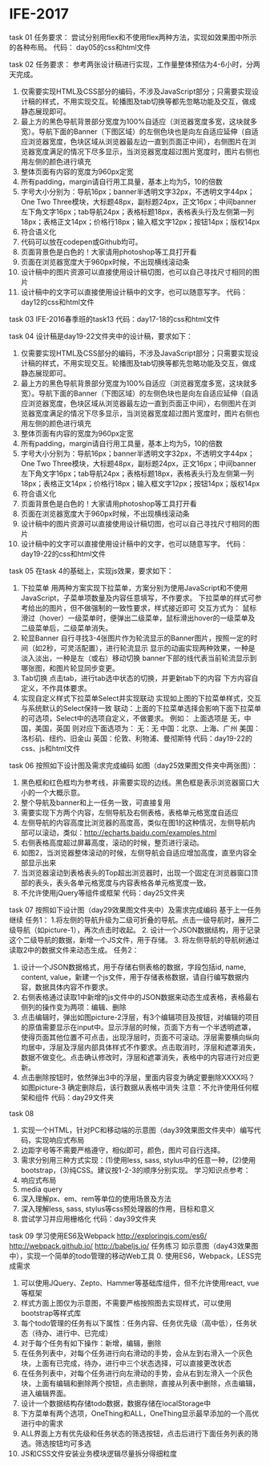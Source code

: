 # IFE-2017
task 01
任务要求：
尝试分别用flex和不使用flex两种方法，实现如效果图中所示的各种布局。
代码：
day05的css和html文件


task 02
任务要求：
参考两张设计稿进行实现，工作量整体预估为4-6小时，分两天完成。
1. 仅需要实现HTML及CSS部分的编码，不涉及JavaScript部分；只需要实现设计稿的样式，不用实现交互。轮播图及tab切换等都先忽略功能及交互，做成静态展现即可。
2. 最上方的黑色导航背景部分宽度为100%自适应（浏览器宽度多宽，这块就多宽）。导航下面的Banner（下图区域）的左侧色块也是向左自适应延伸（自适应浏览器宽度，色块区域从浏览器最左边一直到页面正中间），右侧图片在浏览器宽度满足的情况下尽多显示，当浏览器宽度超过图片宽度时，图片右侧也用左侧的颜色进行填充
3. 整体页面有内容的宽度为960px定宽
4. 所有padding，margin请自行用工具量，基本上均为5，10的倍数
5. 字号大小分别为：导航16px；banner半透明文字32px，不透明文字44px；One Two Three模块，大标题48px，副标题24px，正文16px；中间banner左下角文字16px；tab导航24px；表格标题18px，表格表头行及左侧第一列18px；表格正文14px；价格行18px；输入框文字12px；按钮14px；版权14px
6. 符合语义化
7. 代码可以放在codepen或Github均可。
8. 页面背景色是白色的！大家请用photoshop等工具打开看
9. 页面在浏览器宽度大于960px时候，不出现横线滚动条
10. 设计稿中的图片资源可以直接使用设计稿切图，也可以自己寻找尺寸相同的图片
11. 设计稿中的文字可以直接使用设计稿中的文字，也可以随意写字。
代码：
day12的css和html文件


task 03
IFE-2016春季班的task13
代码：day17-18的css和html文件


task 04
设计稿是day19-22文件夹中的设计稿，要求如下：
1. 仅需要实现HTML及CSS部分的编码，不涉及JavaScript部分；只需要实现设计稿的样式，不用实现交互。轮播图及tab切换等都先忽略功能及交互，做成静态展现即可。
2. 最上方的黑色导航背景部分宽度为100%自适应（浏览器宽度多宽，这块就多宽）。导航下面的Banner（下图区域）的左侧色块也是向左自适应延伸（自适应浏览器宽度，色块区域从浏览器最左边一直到页面正中间），右侧图片在浏览器宽度满足的情况下尽多显示，当浏览器宽度超过图片宽度时，图片右侧也用左侧的颜色进行填充
3. 整体页面有内容的宽度为960px定宽
4. 所有padding，margin请自行用工具量，基本上均为5，10的倍数
5. 字号大小分别为：导航16px；banner半透明文字32px，不透明文字44px；One Two Three模块，大标题48px，副标题24px，正文16px；中间banner左下角文字16px；tab导航24px；表格标题18px，表格表头行及左侧第一列18px；表格正文14px；价格行18px；输入框文字12px；按钮14px；版权14px
6. 符合语义化
8. 页面背景色是白色的！大家请用photoshop等工具打开看
9. 页面在浏览器宽度大于960px时候，不出现横线滚动条
10. 设计稿中的图片资源可以直接使用设计稿切图，也可以自己寻找尺寸相同的图片
11. 设计稿中的文字可以直接使用设计稿中的文字，也可以随意写字。
代码：day19-22的css和html文件

task 05
在task 4的基础上，实现js效果，要求如下：
1. 下拉菜单
用两种方案实现下拉菜单，方案分别为使用JavaScript和不使用JavaScript，子菜单项数量及内容任意填写，不作要求。
下拉菜单的样式可参考给出的图片，但不做强制的一致性要求，样式接近即可
交互方式为：
鼠标滑过（hover）一级菜单时，便弹出二级菜单，鼠标滑出hover的一级菜单及二级菜单后，二级菜单消失。
2. 轮显Banner
自行寻找3-4张图片作为轮流显示的Banner图片，按照一定的时间（如2秒，可灵活配置），进行轮流显示
显示的动画实现两种效果，一种是淡入淡出，一种是左（或右）移动切换
banner下部的线代表当前轮流显示到哪张图，和图片轮显同步变更。
3. Tab切换
点击tab，进行tab选中状态的切换，并更新tab下的内容
下方内容自定义，不作具体要求。
4. 实现自定义样式下拉菜单Select并实现联动
实现如上图的下拉菜单样式，交互与系统默认的Select保持一致
联动：上面的下拉菜单选择会影响下面下拉菜单的可选项，Select中的选项自定义，不做要求。
例如：
上面选项是 无，中国，美国，英国
则对应下面选项为：
无：无
中国：北京、上海、广州
美国：洛杉矶、纽约、旧金山
英国：伦敦、利物浦、曼彻斯特
代码：day19-22的css、js和html文件

task 06
按照如下设计图及需求完成编码
如图（day25效果图文件夹中两张图）：
1. 黑色框和红色框均为参考线，非需要实现的边线。黑色框是表示浏览器窗口大小的一个大概示意。
2. 整个导航及banner和上一任务一致，可直接复用
3. 需要实现下方两个内容，左侧导航及右侧表格，表格单元格宽度自适应
4. 左侧导航的内容高度比浏览器的高度高，类似在图1的这种情况，左侧导航内部可以滚动，类似：http://echarts.baidu.com/examples.html
5. 右侧表格高度超过屏幕高度，滚动的时候，整页进行滚动。
6. 如图2，当浏览器整体滚动的时候，左侧导航会自适应增加高度，直至内容全部显示出来
7. 当浏览器滚动到表格表头的Top超出浏览器时，出现一个固定在浏览器窗口顶部的表头，表头各单元格宽度与内容表格各单元格宽度一致。
8. 不允许使用jQuery等组件或框架
代码：day25文件夹

task 07
按照如下设计图（day29效果图文件夹中）及需求完成编码
基于上一任务继续
任务1：
1.将左侧的导航升级为二级可折叠的导航。点击一级导航时，展开二级导航（如picture-1），再次点击时收起。
2. 设计一个JSON数据结构，用于记录这个二级导航的数据，新增一个JS文件，用于存储。
3. 将左侧导航的导航树通过读取2中的数据文件来动态生成。
任务2：
1. 设计一个JSON数据格式，用于存储右侧表格的数据，字段包括id, name, content, value，新建一个js文件，用于存储表格数据，请自行编写数据内容，数据具体内容不作要求。
2. 右侧表格通过读取1中新增的js文件中的JSON数据来动态生成表格，表格最右侧列的操作变为两项：编辑、删除
3. 点击编辑时，弹出如图picture-2浮层，有3个编辑项目及按钮，对编辑的项目的原值需要显示在input中。显示浮层的时候，页面下方有一个半透明遮罩，使得页面其他位置不可点击，出现浮层时，页面不可滚动。浮层需要横向纵向均居中，浮层及浮层内部具体样式不作要求。点击取消时，浮层和遮罩消失，数据不做变化。点击确认修改时，浮层和遮罩消失，表格中的内容进行对应更新。
4. 点击删除按钮时，依然弹出3中的浮层，里面内容变为确定要删除XXXX吗？如图picture-3
确定删除后，该行数据从表格中消失
注意：不允许使用任何框架和组件
代码：day29文件夹

task 08
1. 实现一个HTML，针对PC和移动端的示意图（day39效果图文件夹中）编写代码，实现响应式布局
2. 边距字号等不需要严格遵守，相似即可，颜色，图片可自行选择。
3. 需求分别用三种方式实现：(1)使用less, sass, stylus中的任意一种，(2)使用bootstrap，(3)纯CSS。建议按1-2-3的顺序分别实现。
学习知识点参考：
1. 响应式布局
2. media query
3. 深入理解px、em、rem等单位的使用场景及方法
4. 深入理解less, sass, stylus等css预处理器的作用，目标和意义
5. 尝试学习并应用栅格化
代码：day39文件夹

task 09
学习使用ES6及Webpack
http://exploringjs.com/es6/
http://webpack.github.io/
http://babeljs.io/
任务练习
如示意图（day43效果图中），实现一个简单的todo管理的移动Web工具
0. 使用ES6，Webpack，LESS完成需求
1. 可以使用JQuery、Zepto、Hammer等基础库组件，但不允许使用react, vue等框架
2. 样式方面上图仅为示意图，不需要严格按照图去实现样式，可以使用bootstrap等样式库
3. 每个todo管理的任务有以下属性：任务内容、任务优先级（高中低），任务状态（待办、进行中、已完成）
4. 对于每个任务有如下操作：新增，编辑，删除
5. 在任务列表中，对每个任务进行向右滑动的手势，会从左到右滑入一个灰色块，上面有已完成，待办，进行中三个状态选择，可以直接更改状态
6. 在任务列表中，对每个任务进行向左滑动的手势，会从右到左滑入一个灰色块，上面有编辑和删除两个按钮，点击删除，直接从列表中删除，点击编辑，进入编辑界面。
7. 设计一个数据结构存储todo数据，数据存储在localStorage中
8. 下方菜单有两个选项，OneThing和ALL，OneThing显示最早添加的一个高优进行中的需求
9. ALL界面上方有优先级和任务状态的筛选按钮，点击后进行下面任务列表的筛选。筛选按钮均可多选
10. JS和CSS文件安装业务模块逻辑尽量拆分得细粒度
